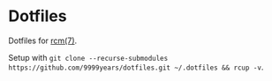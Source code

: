 # Dotfiles

Dotfiles for [rcm(7)](https://github.com/thoughtbot/rcm).

Setup with `git clone --recurse-submodules https://github.com/9999years/dotfiles.git ~/.dotfiles && rcup -v`.
